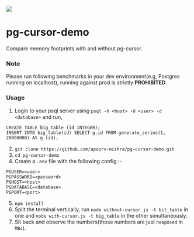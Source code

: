![](http://i.imgur.com/z2Jjmuj.gif)

# pg-cursor-demo
Compare memory footprints with and without pg-cursor.

### Note
Please run following benchmarks in your dev environment(e.g, Postgres running on localhost), running against prod is strictly **PROHIBITED**.
### Usage
1. Login to your psql server using `psql -h <host> -U <user> -d <database>` and run,
```
CREATE TABLE big_table (id INTEGER);
INSERT INTO big_table(id) SELECT g.id FROM generate_series(1, 20000000) AS g (id);
```
2. `git clone https://github.com/apoorv-mishra/pg-cursor-demo.git`
3. `cd pg-cursor-demo`
4. Create a `.env` file with the following config :-
```
PGUSER=<user>
PGPASSWORD=<password>
PGHOST=<host>
PGDATABASE=<database>
PGPORT=<port>
```
5. `npm install`
6. Split the terminal vertically, run `node without-cursor.js -t bit_table` in one and `node with-cursor.js -t big_table` in the other simultaneously.
7. Sit back and observe the numbers(those numbers are just `heapUsed` in `MBs`).
